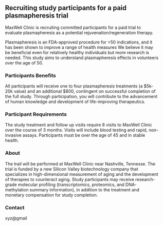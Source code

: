 ## Recruiting study participants for a paid plasmapheresis trial

MaxWell Clinic is recruiting committed participants for a paid trial to evaluate plasmapheresis as a potential rejuvenation/regeneration therapy.

Plasmapheresis is an FDA-approved procedure for >50 indications, and it has been shown to improve a range of health measures We believe it may be beneficial even for relatively healthy individuals but more research is needed. This study aims to understand  plasmapheresis effects in volunteers over the age of 50.  

### Participants Benefits
All participants will receive one to four plasmapheresis treatments (a $5k-20k value) and an additional $800, contingent on successful completion of the full study. Through participation, you will contribute to the advancement of human knowledge and development of life-improving therapeutics. 

### Participant Requirements
The study treatment and follow up visits require 8 visits to MaxWell Clinic over the course of 3 months. Visits will include blood testing and rapid, non-invasive assays.  Participants must be over the age of 45 and in stable health. 

### About  
The trail will be performed at MaxWell Clinic near Nashville, Tennesse. The trial is funded by a new Silicon Valley biotechnology company that specializes in high-dimensional measurement of aging and the development of therapies to counteract aging. Study participants may receive research-grade molecular profiling (transcriptomics, proteomics, and DNA-methylation summary information), in addition to the treatment and monetary compensation for study completion.

### Contact
xyz@gmail
